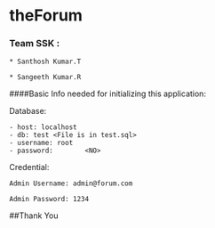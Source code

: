 # theForum

### Team SSK :
```
* Santhosh Kumar.T 

* Sangeeth Kumar.R
```

####Basic Info needed for initializing this application:

Database: <see dbConnect.php>
```
- host: localhost
- db: test <File is in test.sql>
- username: root
- password:        <NO>
```

Credential:
```
Admin Username: admin@forum.com

Admin Password: 1234
```


##Thank You
